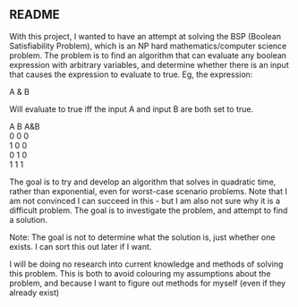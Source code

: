 ## README

With this project, I wanted to have an attempt at solving the BSP (Boolean Satisfiability Problem), which
is an NP hard mathematics/computer science problem. The problem is to find an algorithm that can evaluate
any boolean expression with arbitrary variables, and determine whether there is an input that causes the
expression to evaluate to true. Eg, the expression:

A & B

Will evaluate to true iff the input A and input B are both set to true.

A   B   A&B  
0   0   0  
1   0   0  
0   1   0  
1   1   1  

The goal is to try and develop an algorithm that solves in quadratic time, rather than exponential, even for
worst-case scenario problems. Note that I am not convinced I can succeed in this - but I am also not sure why
it is a difficult problem. The goal is to investigate the problem, and attempt to find a solution.

Note: The goal is not to determine what the solution is, just whether one exists. I can sort this out later if I want.

I will be doing no research into current knowledge and methods of solving this problem. This is both to avoid colouring my assumptions about the problem, and because I want to figure out methods for myself (even if they already exist)
